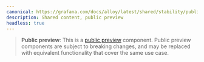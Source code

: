 ```yaml
---
canonical: https://grafana.com/docs/alloy/latest/shared/stability/public_preview/
description: Shared content, public preview
headless: true
---
```


> **Public preview**: This is a [public preview][] component. Public preview components are subject to breaking
> changes, and may be replaced with equivalent functionality that cover the same use case.

[public preview]: https://grafana.com/docs/release-life-cycle/
